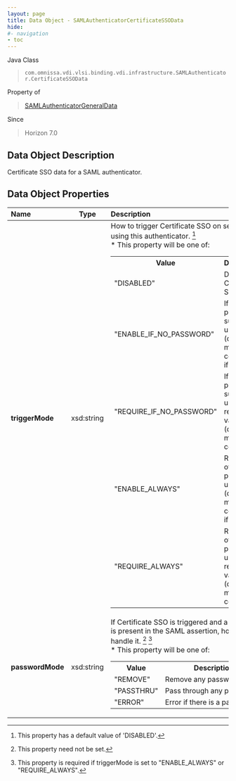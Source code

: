 ```yaml
---
layout: page
title: Data Object - SAMLAuthenticatorCertificateSSOData
hide:
#- navigation
- toc
---
```






Java Class
> `com.omnissa.vdi.vlsi.binding.vdi.infrastructure.SAMLAuthenticator.CertificateSSOData`

Property of
> [SAMLAuthenticatorGeneralData](vdi.infrastructure.SAMLAuthenticator.GeneralData.md#field_detail)

Since
> Horizon 7.0


## Data Object Description

Certificate SSO data for a SAML authenticator.

## Data Object Properties

 Name | Type | Description
:---|:---:|:---
**triggerMode**|  xsd:string|  How to trigger Certificate SSO on sessions using this authenticator. [^17]<br>* This property will be one of:<br><table><tr><th>Value</th><th>Description</th></tr><tr><td>"DISABLED"</td><td>Do not use Certificate SSO.</td></tr><tr><td>"ENABLE_IF_NO_PASSWORD"</td><td>If no password is supplied, use a valid (domain matching) connector if it exists.</td></tr><tr><td>"REQUIRE_IF_NO_PASSWORD"</td><td>If no password is supplied, use and require a valid (domain matching) connector.</td></tr><tr><td>"ENABLE_ALWAYS"</td><td>Regardless of a password, use a valid (domain matching) connector if it exists.</td></tr><tr><td>"REQUIRE_ALWAYS"</td><td>Regardless of a password, use and require a valid (domain matching) connector.</td></tr></table>
**passwordMode**|  xsd:string|  If Certificate SSO is triggered and a password is present in the SAML assertion, how to handle it. [^1] [^308]<br>* This property will be one of:<br><table><tr><th>Value</th><th>Description</th></tr><tr><td>"REMOVE"</td><td>Remove any passwords.</td></tr><tr><td>"PASSTHRU"</td><td>Pass through any passwords.</td></tr><tr><td>"ERROR"</td><td>Error if there is a password.</td></tr></table>
 


 


[^1]: This property need not be set.
[^17]: This property has a default value of 'DISABLED'.
[^308]: This property is required if triggerMode is set to "ENABLE_ALWAYS" or "REQUIRE_ALWAYS".